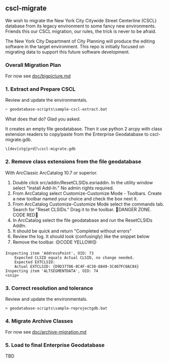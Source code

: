 ## cscl-migrate

We wish to migrate the New York City Citywide Street Centerline (CSCL) database from its legacy environment to some fancy new environments. Friends this our CSCL migration, our rules, the trick is never to be afraid.

The New York City Department of City Planning will produce the editing software in the target environment.  This repo is initially focused on migrating data to support this future software development.

### Overall Migration Plan

For now see [doc/bigpicture.md](doc/bigpicture.md)

### 1. Extract and Prepare CSCL

Review and update the environmentals.

```sh
> geodatabase-scripts\sample-cscl-extract.bat
```

What does that do?  Glad you asked. 

It creates an empty file geodatabase. Then it use python 2 arcpy with class extension readers to copy/paste from the Enterprise Geodatabase to cscl-migrate.gdb. 

    \[dev|stg|prd]\cscl-migrate.gdb

### 2. Remove class extensions from the file geodatabase

With ArcClassic ArcCatalog 10.7 or superior. 

1. Double click src/addin/ResetCLSIDs.esriaddin. In the utility window select "Install Add-In."  No admin rights required.
2. From ArcCatalog select Customize-Customize Mode - Toolbars. Create a new toolbar named your choice and check the box next it.
3. From ArcCatalog Customize-Customize Mode select the commands tab.  Search  for "Reset CLSIDs." Drag it to the toolbar.
🔴DANGER ZONE. CODE RED🔴
4. In ArcCatalog select the file geodatabase and run the ResetCLSIDs AddIn.
5. It should be quick and return "Completed without errors"
6. Review the log. It should look (confusingly) like the snippet below
7. Remove the toolbar. 🟡CODE YELLOW🟡
```
Inspecting item 'AddressPoint', OID: 73
	Expected CLSID equals Actual CLSID, no change needed.
	Expected EXTCLSID: 
	Actual EXTCLSID: {D9D37706-8C4F-4C38-8849-3C407FC0AC84}
Inspecting item 'ALTSEGMENTDATA', OID: 74
<snip>
```

### 3. Correct resolution and tolerance

Review and update the environmentals.

```
> geodatabase-scripts\sample-reprojectgdb.bat
```

### 4. Migrate Archive Classes

For now see [doc/archive-migration.md](doc/archive-migration.md)


### 5. Load to final Enterprise Geodatabase

TBD




